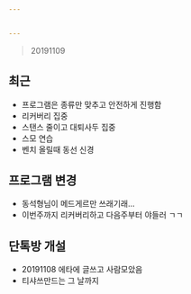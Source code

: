 ```yaml
---


---
```


<blockquote>
<p>20191109</p>
</blockquote>
<h2 id="최근">최근</h2>
<ul>
<li>프로그램은 종류만 맞추고 안전하게 진행함</li>
<li>리커버리 집중</li>
<li>스탠스 줄이고 대퇴사두 집중</li>
<li>스모 연습</li>
<li>벤치 올릴때 동선 신경</li>
</ul>
<h2 id="프로그램-변경">프로그램 변경</h2>
<ul>
<li>동석형님이 메드게르만 쓰래기래…</li>
<li>이번주까지 리커버리하고 다음주부터 야들러 ㄱㄱ</li>
</ul>
<h2 id="단톡방-개설">단톡방 개설</h2>
<ul>
<li>20191108 에타에 글쓰고 사람모았음</li>
<li>티샤쓰만드는 그 날까지</li>
</ul>

